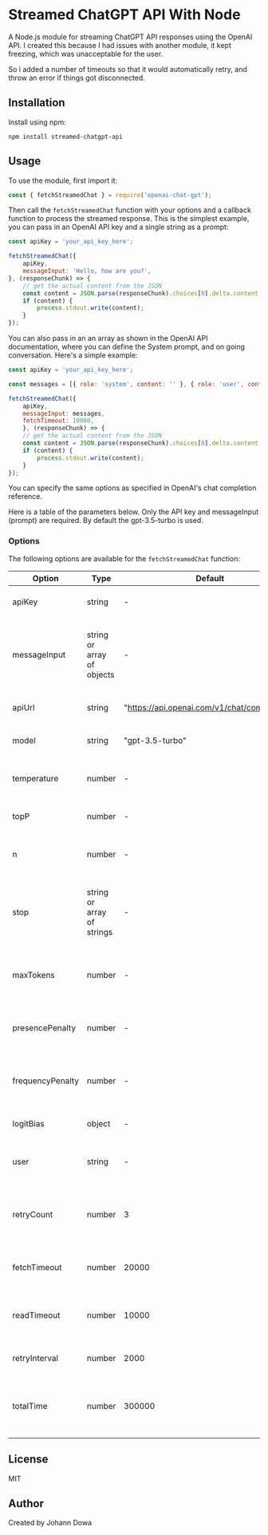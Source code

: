 # Streamed ChatGPT API With Node

A Node.js module for streaming ChatGPT API responses using the OpenAI API.  I created this because I had issues with another module, it kept freezing, which was unacceptable for the user.  

So i added a number of timeouts so that it would automatically retry, and throw an error if things got disconnected.

## Installation

Install using npm:

```
npm install streamed-chatgpt-api
```

## Usage

To use the module, first import it:

```js
const { fetchStreamedChat } = require('openai-chat-gpt');
```

Then call the `fetchStreamedChat` function with your options and a callback function to process the streamed response.  This is the simplest example, you can pass in an OpenAI API key and a single string as a prompt:

```js
const apiKey = 'your_api_key_here';

fetchStreamedChat({
    apiKey,
    messageInput: 'Hello, how are you?',
}, (responseChunk) => {
    // get the actual content from the JSON
    const content = JSON.parse(responseChunk).choices[0].delta.content;
    if (content) {
        process.stdout.write(content);
    }
});
```

You can also pass in an an array as shown in the OpenAI API documentation, where you can define the System prompt, and on going conversation.  Here's a simple example:

```js
const apiKey = 'your_api_key_here';

const messages = [{ role: 'system', content: '' }, { role: 'user', content: 'capital of canada' }];

fetchStreamedChat({
    apiKey,
    messageInput: messages,
    fetchTimeout: 10000,
    }, (responseChunk) => {
    // get the actual content from the JSON
    const content = JSON.parse(responseChunk).choices[0].delta.content;
    if (content) {
        process.stdout.write(content);
    }
});
```

You can specify the same options as specified in OpenAI's chat completion reference.

Here is a table of the parameters below.  Only the API key and messageInput (prompt) are required.  By default the gpt-3.5-turbo is used.

### Options

The following options are available for the `fetchStreamedChat` function:

| Option | Type | Default | Description |
| ------ | ---- | ------- | ----------- |
| apiKey | string | - | Your OpenAI API key. |
| messageInput | string or array of objects | - | The input message or messages to generate a chat response for. |
| apiUrl | string | "https://api.openai.com/v1/chat/completions" | The OpenAI API URL to use. |
| model | string | "gpt-3.5-turbo" | The OpenAI model to use. |
| temperature | number | - | The softmax temperature to use. |
| topP | number | - | The top_p value to use. |
| n | number | - | The number of responses to generate. |
| stop | string or array of strings | - | The sequence or sequences to stop generation at. |
| maxTokens | number | - | The maximum number of tokens to generate. |
| presencePenalty | number | - | The presence penalty value to use. |
| frequencyPenalty | number | - | The frequency penalty value to use. |
| logitBias | object | - | The logit bias object to use. |
| user | string | - | The user ID to use for the chat session. |
| retryCount | number | 3 | The number of times to retry if the chat response fetch fails. |
| fetchTimeout | number | 20000 | The timeout value for the fetch request. |
| readTimeout | number | 10000 | The timeout value for reading the response stream. |
| retryInterval | number | 2000 | The interval between retries. |
| totalTime | number | 300000 | The total time to allow for the chat response fetch. |

## License

MIT

## Author

Created by Johann Dowa

